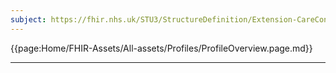 ```yaml
---
subject: https://fhir.nhs.uk/STU3/StructureDefinition/Extension-CareConnect-GPC-MedicationStatementLastIssueDate-1
---
```


{{page:Home/FHIR-Assets/All-assets/Profiles/ProfileOverview.page.md}}

---
